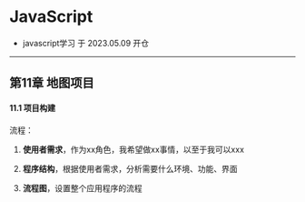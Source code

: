 # JavaScript

- javascript学习 于 2023.05.09 开仓

---

## 第11章 地图项目

#### 11.1 项目构建

流程：

1. **使用者需求**，作为xx角色，我希望做xx事情，以至于我可以xxx

2. **程序结构**，根据使用者需求，分析需要什么环境、功能、界面

3. **流程图**，设置整个应用程序的流程